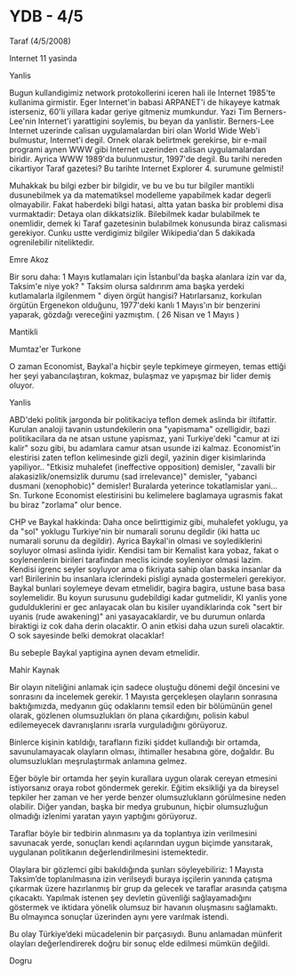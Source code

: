 # YDB - 4/5

Taraf (4/5/2008)

Internet 11 yasinda

Yanlis

Bugun kullandigimiz network protokollerini iceren hali ile Internet 1985'te kullanima girmistir. Eger Internet'in babasi ARPANET'i de hikayeye katmak isterseniz, 60'li yillara kadar geriye gitmeniz mumkundur. Yazi Tim Berners-Lee'nin Internet'i yarattigini soylemis, bu beyan da yanlistir. Berners-Lee Internet uzerinde calisan uygulamalardan biri olan World Wide Web'i bulmustur, Internet'i degil. Ornek olarak belirtmek gerekirse, bir e-mail programi aynen WWW gibi Internet uzerinden calisan uygulamalardan biridir. Ayrica WWW 1989'da bulunmustur, 1997'de degil. Bu tarihi nereden cikartiyor Taraf gazetesi? Bu tarihte Internet Explorer 4. surumune gelmisti!

Muhakkak bu bilgi ezber bir bilgidir, ve bu ve bu tur bilgiler mantikli dusunebilmek ya da matematiksel modelleme yapabilmek kadar degerli olmayabilir. Fakat haberdeki bilgi hatasi, altta yatan baska bir problemi disa vurmaktadir: Detaya olan dikkatsizlik. Bilebilmek kadar bulabilmek te onemlidir, demek ki Taraf gazetesinin bulabilmek konusunda biraz calismasi gerekiyor. Cunku ustte verdigimiz bilgiler Wikipedia'dan 5 dakikada ogrenilebilir niteliktedir.

Emre Akoz

Bir soru daha: 1 Mayıs kutlamaları için İstanbul'da başka alanlara izin var da, Taksim'e niye yok? " Taksim olursa saldırırım ama başka yerdeki kutlamalarla ilgilenmem " diyen örgüt hangisi? Hatırlarsanız, korkulan örgütün Ergenekon olduğunu, 1977'deki kanlı 1 Mayıs'ın bir benzerini yaparak, gözdağı vereceğini yazmıştım. ( 26 Nisan ve 1 Mayıs )

Mantikli

Mumtaz'er Turkone

O zaman Economist, Baykal'a hiçbir şeyle tepkimeye girmeyen, temas ettiği her şeyi yabancılaştıran, kokmaz, bulaşmaz ve yapışmaz bir lider demiş oluyor.

Yanlis

ABD'deki politik jargonda bir politikaciya teflon demek aslinda bir iltifattir. Kurulan analoji tavanin ustundekilerin ona "yapismama" ozelligidir, bazi politikacilara da ne atsan ustune yapismaz, yani Turkiye'deki "camur at izi kalir" sozu gibi, bu adamlara camur atsan usunde izi kalmaz. Economist'in elestirisi zaten teflon kelimesinde gizli degil, yazinin diger kisimlarinda yapiliyor.. "Etkisiz muhalefet (ineffective opposition) demisler, "zavalli bir alakasizlik/onemsizlik durumu (sad irrelevance)" demisler, "yabanci dusmani (xenophobic)" demisler! Buralarda yeterince tokatlamislar yani... Sn. Turkone Economist elestirisini bu kelimelere baglamaya ugrasmis fakat bu biraz "zorlama" olur bence.

CHP ve Baykal hakkinda: Daha once belirttigimiz gibi, muhalefet yoklugu, ya da "sol" yoklugu Turkiye'nin bir numarali sorunu degildir (iki hatta uc numarali sorunu da degildir). Ayrica Baykal'in olmasi ve soylediklerini soyluyor olmasi aslinda iyidir. Kendisi tam bir Kemalist kara yobaz, fakat o soylenenlerin birileri tarafindan meclis icinde soyleniyor olmasi lazim. Kendisi igrenc seyler soyluyor ama o fikriyata sahip olan baska insanlar da var! Birilerinin bu insanlara iclerindeki pisligi aynada gostermeleri gerekiyor. Baykal bunlari soylemeye devam etmelidir, bagira bagira, ustune basa basa soylemelidir. Bu koyun surusunu gudebildigi kadar gutmelidir, KI yanlis yone gudulduklerini er gec anlayacak olan bu kisiler uyandiklarinda cok "sert bir uyanis (rude awakening)" ani yasayacaklardir, ve bu durumun onlarda biraktigi iz cok daha derin olacaktir. O anin etkisi daha uzun sureli olacaktir. O sok sayesinde belki demokrat olacaklar!

Bu sebeple Baykal yaptigina aynen devam etmelidir.

Mahir Kaynak

Bir olayın niteliğini anlamak için sadece oluştuğu dönemi değil öncesini ve sonrasını da incelemek gerekir. 1 Mayısta gerçekleşen olayların sonrasına baktığımızda, medyanın güç odaklarını temsil eden bir bölümünün genel olarak, gözlenen olumsuzlukları ön plana çıkardığını, polisin kabul edilemeyecek davranışlarını ısrarla vurguladığını görüyoruz.

Binlerce kişinin katıldığı, tarafların fiziki şiddet kullandığı bir ortamda, savunulamayacak olayların olması, ihtimaller hesabına göre, doğaldır. Bu olumsuzlukları meşrulaştırmak anlamına gelmez.

Eğer böyle bir ortamda her şeyin kurallara uygun olarak cereyan etmesini istiyorsanız oraya robot göndermek gerekir. Eğitim eksikliği ya da bireysel tepkiler her zaman ve her yerde benzer olumsuzlukların görülmesine neden olabilir. Diğer yandan, başka bir medya grubunun, hiçbir olumsuzluğun olmadığı izlenimi yaratan yayın yaptığını görüyoruz.

Taraflar böyle bir tedbirin alınmasını ya da toplantıya izin verilmesini savunacak yerde, sonuçları kendi açılarından uygun biçimde yansıtarak, uygulanan politikanın değerlendirilmesini istemektedir.

Olaylara bir gözlemci gibi bakıldığında şunları söyleyebiliriz: 1 Mayısta Taksim’de toplanılmasına izin verilseydi buraya işçilerin yanında çatışma çıkarmak üzere hazırlanmış bir grup da gelecek ve taraflar arasında çatışma çıkacaktı. Yapılmak istenen şey devletin güvenliği sağlayamadığını göstermek ve iktidara yönelik olumsuz bir havanın oluşmasını sağlamaktı. Bu olmayınca sonuçlar üzerinden aynı yere varılmak istendi.

Bu olay Türkiye’deki mücadelenin bir parçasıydı. Bunu anlamadan münferit olayları değerlendirerek doğru bir sonuç elde edilmesi mümkün değildi.

Dogru
